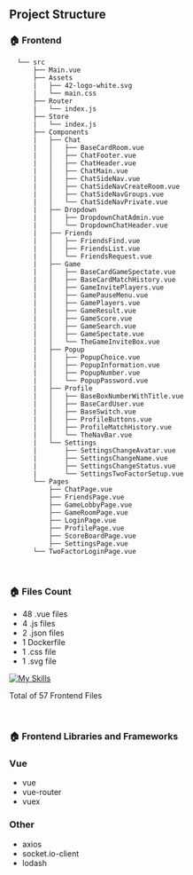 ## Project Structure

### :house: Frontend
```
  └── src
      ├── Main.vue
      ├── Assets
      |   ├── 42-logo-white.svg
      |	  └── main.css
      ├── Router
      |   └── index.js
      ├── Store
      |   └── index.js
      ├── Components
      |   ├── Chat
      |   │   ├── BaseCardRoom.vue
      |	  │   ├── ChatFooter.vue
      |   │   ├── ChatHeader.vue
      |   │   ├── ChatMain.vue
      |   │   ├── ChatSideNav.vue
      |	  │   ├── ChatSideNavCreateRoom.vue
      |	  │   ├── ChatSideNavGroups.vue
      |	  │   └── ChatSideNavPrivate.vue
      |	  ├── Dropdown
      |	  │   ├── DropdownChatAdmin.vue
      |	  │   └── DropdownChatHeader.vue
      |	  ├── Friends
      |	  │   ├── FriendsFind.vue
      |	  │   ├── FriendsList.vue
      |	  │   └── FriendsRequest.vue
      |	  ├── Game
      |	  │   ├── BaseCardGameSpectate.vue
      |	  │   ├── BaseCardMatchHistory.vue
      |	  │   ├── GameInvitePlayers.vue
      |	  │   ├── GamePauseMenu.vue
      |	  │   ├── GamePlayers.vue
      |	  │   ├── GameResult.vue
      |	  │   ├── GameScore.vue
      |	  │   ├── GameSearch.vue
      |	  │   ├── GameSpectate.vue
      |	  │   └── TheGameInviteBox.vue
      |	  ├── Popup
      |	  │   ├── PopupChoice.vue
      |	  │   ├── PopupInformation.vue
      |	  │   ├── PopupNumber.vue
      |	  │   └── PopupPassword.vue
      |	  ├── Profile
      |	  │   ├── BaseBoxNumberWithTitle.vue
      |	  │   ├── BaseCardUser.vue
      |	  │   ├── BaseSwitch.vue
      |	  │   ├── ProfileButtons.vue
      |	  │   ├── ProfileMatchHistory.vue
      |	  │   └── TheNavBar.vue
      |	  └── Settings
      |	      ├── SettingsChangeAvatar.vue
      |	      ├── SettingsChangeName.vue
      |	      ├── SettingsChangeStatus.vue
      |	      └── SettingsTwoFactorSetup.vue
      └── Pages
          ├── ChatPage.vue
      	  ├── FriendsPage.vue
      	  ├── GameLobbyPage.vue
      	  ├── GameRoomPage.vue
          ├── LoginPage.vue
      	  ├── ProfilePage.vue
      	  ├── ScoreBoardPage.vue
      	  ├── SettingsPage.vue
	  └── TwoFactorLoginPage.vue
```

<br>

### 🏠 Files Count

- 48 .vue files
- 4 .js files
- 2 .json files
- 1 Dockerfile
- 1 .css file
- 1 .svg file

[![My Skills](https://skillicons.dev/icons?i=vue,js,docker,css,svg)](https://skillicons.dev)

Total of 57 Frontend Files

<br>

### :house: Frontend Libraries and Frameworks

### Vue
- vue
- vue-router
- vuex

### Other
- axios
- socket.io-client
- lodash
